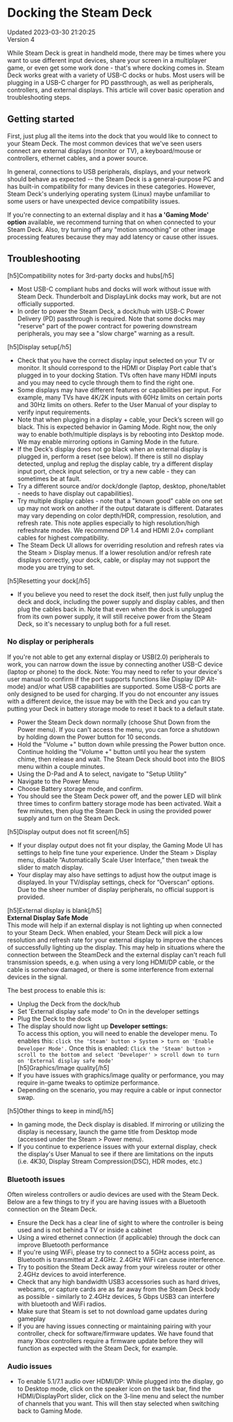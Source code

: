 # Docking the Steam Deck
Updated 2023-03-30 21:20:25  
Version 4  

While Steam Deck is great in handheld mode, there may be times where you want to use different input devices, share your screen in a multiplayer game, or even get some work done - that's where docking comes in. Steam Deck works great with a variety of USB-C docks or hubs. Most users will be plugging in a USB-C charger for PD passthrough, as well as peripherals, controllers, and external displays. This article will cover basic operation and troubleshooting steps.   
  
## Getting started
  
First, just plug all the items into the dock that you would like to connect to your Steam Deck. The most common devices that we've seen users connect are external displays (monitor or TV), a keyboard/mouse or controllers, ethernet cables, and a power source.   
  
In general, connections to USB peripherals, displays, and your network should behave as expected -- the Steam Deck is a general-purpose PC and has built-in compatibility for many devices in these categories. However, Steam Deck's underlying operating system (Linux) maybe unfamiliar to some users or have unexpected device compatibility issues.   
  
If you're connecting to an external display and it has **a 'Gaming Mode' option** available, we recommend turning that on when connected to your Steam Deck. Also, try turning off any "motion smoothing" or other image processing features because they may add latency or cause other issues.  
  
## Troubleshooting
  
  
[h5]Compatibility notes for 3rd-party docks and hubs[/h5]  
* Most USB-C compliant hubs and docks will work without issue with Steam Deck. Thunderbolt and DisplayLink docks may work, but are not officially supported.
* In order to power the Steam Deck, a dock/hub with USB-C Power Delivery (PD) passthrough is required. Note that some docks may "reserve" part of the power contract for powering downstream peripherals, you may see a "slow charge" warning as a result.
  
[h5]Display setup[/h5]  
* Check that you have the correct display input selected on your TV or monitor. It should correspond to the HDMI or Display Port cable that's plugged in to your docking Station. TVs often have many HDMI inputs and you may need to cycle through them to find the right one.
* Some displays may have different features or capabilities per input. For example, many TVs have 4K/2K inputs with 60Hz limits on certain ports and 30Hz limits on others. Refer to the User Manual of your display to verify input requirements.
* Note that when plugging in a display + cable, your Deck’s screen will go black. This is expected behavior in Gaming Mode. Right now, the only way to enable both/multiple displays is by rebooting into Desktop mode. We may enable mirroring options in Gaming Mode in the future.
* If the Deck’s display does not go black when an external display is plugged in, perform a reset (see below). If there is still no display detected, unplug and replug the display cable, try a different display input port, check input selection, or try a new cable - they can sometimes be at fault.
* Try a different source and/or dock/dongle (laptop, desktop, phone/tablet - needs to have display out capabilities).
* Try multiple display cables - note that a "known good" cable on one set up may not work on another if the output datarate is different. Datarates may vary depending on color depth/HDR, compression, resolution, and refresh rate. This note applies especially to high resolution/high refreshrate modes. We recommend DP 1.4 and HDMI 2.0+ compliant cables for highest compatibility.
* The Steam Deck UI allows for overriding resolution and refresh rates via the Steam > Display menus. If a lower resolution and/or refresh rate displays correctly, your dock, cable, or display may not support the mode you are trying to set.
  
[h5]Resetting your dock[/h5]  
* If you believe you need to reset the dock itself, then just fully unplug the deck and dock, including the power supply and display cables, and then plug the cables back in. Note that even when the dock is unplugged from its own power supply, it will still receive power from the Steam Deck, so it's necessary to unplug both for a full reset.
  
### No display or peripherals
  
If you're not able to get any external display or USB(2.0) peripherals to work, you can narrow down the issue by connecting another USB-C device (laptop or phone) to the dock. Note: You may need to refer to your device's user manual to confirm if the port supports functions like Display (DP Alt-mode) and/or what USB capabilities are supported. Some USB-C ports are only designed to be used for charging. If you do not encounter any issues with a different device, the issue may be with the Deck and you can try putting your Deck in battery storage mode to reset it back to a default state.  
* Power the Steam Deck down normally (choose Shut Down from the Power menu). If you can't access the menu, you can force a shutdown by holding down the Power button for 10 seconds.
* Hold the "Volume +" button down while pressing the Power button once. Continue holding the "Volume +" button until you hear the system chime, then release and wait. The Steam Deck should boot into the BIOS menu within a couple minutes.
* Using the D-Pad and A to select, navigate to "Setup Utility"
* Navigate to the Power Menu
* Choose Battery storage mode, and confirm.
* You should see the Steam Deck power off, and the power LED will blink three times to confirm battery storage mode has been activated.  Wait a few minutes, then plug the Steam Deck in using the provided power supply and turn on the Steam Deck.
  
  
[h5]Display output does not fit screen[/h5]  
* If your display output does not fit your display, the Gaming Mode UI has settings to help fine tune your experience. Under the Steam > Display menu, disable “Automatically Scale User Interface,” then tweak the slider to match display.
* Your display may also have settings to adjust how the output image is displayed. In your TV/display settings, check for “Overscan” options. Due to the sheer number of display peripherals, no official support is provided.
  
[h5]External display is blank[/h5]  
**External Display Safe Mode**  
This mode will help if an external display is not lighting up when connected to your Steam Deck. When enabled, your Steam Deck will pick a low resolution and refresh rate for your external display to improve the chances of successfully lighting up the display. This may help in situations where the connection between the SteamDeck and the external display can't reach full transmission speeds, e.g. when using a very long HDMI/DP cable, or the cable is somehow damaged, or there is some interference from external devices in the signal.  
  
 The best process to enable this is:  
  
* Unplug the Deck from the dock/hub
* Set 'External display safe mode' to On in the developer settings
* Plug the Deck to the dock
* The display should now light up
  **Developer settings:**  
 To access this option, you will need to enable the developer menu.  To enables this: `click the 'Steam' button > System > turn on 'Enable Developer Mode'.` Once this is enabled: `Click the 'Steam' button > scroll to the bottom and select 'Developer' > scroll down to turn on 'External display safe mode'`  
[h5]Graphics/Image quality[/h5]  
*  If you have issues with graphics/image quality or performance, you may require in-game tweaks to optimize performance.
*  Depending on the scenario, you may require a cable or input connector swap.
  
[h5]Other things to keep in mind[/h5]  
* In gaming mode, the Deck display is disabled. If mirroring or utilizing the display is necessary, launch the game title from Desktop mode (accessed under the Steam > Power menu).
* If you continue to experience issues with your external display, check the display's User Manual to see if there are limitations on the inputs (i.e. 4K30, Display Stream Compression(DSC), HDR modes, etc.)
  
  
### Bluetooth issues
  
Often wireless controllers or audio devices are used with the Steam Deck.  Below are a few things to try if you are having issues with a Bluetooth connection on the Steam Deck. 
* Ensure the Deck has a clear line of sight to where the controller is being used and is not behind a TV or inside a cabinet
* Using a wired ethernet connection (if applicable) through the dock can improve Bluetooth performance
* If you're using WiFi, please try to connect to a 5GHz access point, as Bluetooth is transmitted at 2.4GHz. 2.4GHz WiFi can cause interference.
* Try to position the Steam Deck away from your wireless router or other 2.4GHz devices to avoid interference.
* Check that any high bandwidth USB3 accessories such as hard drives, webcams, or capture cards are as far away from the Steam Deck body as possible - similarly to 2.4GHz devices, 5 Gbps USB3 can interfere with bluetooth and WiFi radios.
* Make sure that Steam is set to not download game updates during gameplay
* If you are having issues connecting or maintaining pairing with your controller, check for software/firmware updates. We have found that many Xbox controllers require a firmware update before they will function as expected with the Steam Deck, for example.
  
  
### Audio issues
    
* To enable 5.1/7.1 audio over HDMI/DP: While plugged into the display, go to Desktop mode, click on the speaker icon on the task bar, find the HDMI/DisplayPort  slider, click on the 3-line menu and select the number of channels that you want. This will then stay selected when switching back to Gaming Mode.